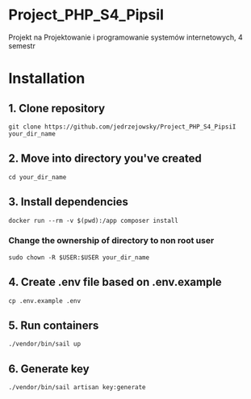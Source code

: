 # Project_PHP_S4_PipsiI
Projekt na Projektowanie i programowanie systemów internetowych, 4 semestr

# Installation

## 1. Clone repository
`git clone https://github.com/jedrzejowsky/Project_PHP_S4_PipsiI your_dir_name`

## 2. Move into directory you've created
`cd your_dir_name`

## 3. Install dependencies
`docker run --rm -v $(pwd):/app composer install`
### Change the ownership of directory to non root user
`sudo chown -R $USER:$USER your_dir_name`

## 4. Create .env file based on .env.example
`cp .env.example .env`

## 5. Run containers
`./vendor/bin/sail up`

## 6. Generate key
`./vendor/bin/sail artisan key:generate`
